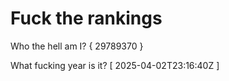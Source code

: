 # Fuck the rankings

Who the hell am I?
{ 29789370 }

What fucking year is it?
[ 2025-04-02T23:16:40Z ]
